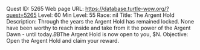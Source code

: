Quest ID: 5265
Web page URL: https://database.turtle-wow.org/?quest=5265
Level: 60
Min Level: 55
Race: nil
Title: The Argent Hold
Description: Through the years the Argent Hold has remained locked. None have been worthy to reach inside and take from it the power of the Argent Dawn - until today.$B$BThe Argent Hold is now open to you, $N.
Objective: Open the Argent Hold and claim your reward.
